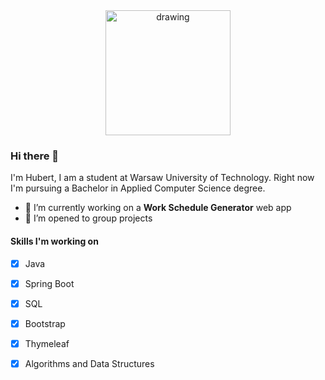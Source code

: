 
<div style="text-align:center">
  <img src="https://user-images.githubusercontent.com/60079684/118280456-83a6b200-b4cc-11eb-8b7f-c811993b8575.png" alt="drawing" width="200"/>
</div>

### Hi there 👋
I'm Hubert, I am a student at Warsaw University of Technology.
Right now I'm pursuing a Bachelor in Applied Computer Science degree.
- 🔭 I’m currently working on a <strong>Work Schedule Generator</strong> web app
- 👯 I’m opened to group projects

#### Skills I'm working on
- [x] Java
- [x] Spring Boot
- [x] SQL
- [x] Bootstrap
- [x] Thymeleaf
- [x] Algorithms and Data Structures



<!--
**nakielsh/nakielsh** is a ✨ _special_ ✨ repository because its `README.md` (this file) appears on your GitHub profile.

Here are some ideas to get you started:

- 🔭 I’m currently working on ...
- 🌱 I’m currently learning ...
- 👯 I’m looking to collaborate on ...
- 🤔 I’m looking for help with ...
- 💬 Ask me about ...
- 📫 How to reach me: ...
- 😄 Pronouns: ...
- ⚡ Fun fact: ...
-->

